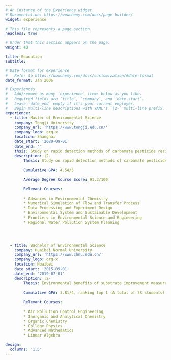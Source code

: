```yaml
---
# An instance of the Experience widget.
# Documentation: https://wowchemy.com/docs/page-builder/
widget: experience

# This file represents a page section.
headless: true

# Order that this section appears on the page.
weight: 40

title: Education
subtitle:

# Date format for experience
#   Refer to https://wowchemy.com/docs/customization/#date-format
date_format: Jan 2006

# Experiences.
#   Add/remove as many `experience` items below as you like.
#   Required fields are `title`, `company`, and `date_start`.
#   Leave `date_end` empty if it's your current employer.
#   Begin multi-line descriptions with YAML's `|2-` multi-line prefix.
experience:
  - title: Master of Environmental Science
    company: Tongji University 
    company_url: 'https://www.tongji.edu.cn/'
    company_logo: org-x
    location: Shanghai
    date_start: '2020-09-01'
    date_end: ''
    thsis: Study on rapid detection methods of carbamate pesticide residues in environmental water
    description: |2-
        Thesis: Study on rapid detection methods of carbamate pesticide residues in environmental water
        
        Cumulative GPA: 4.54/5
        
        Average Degree Course Score: 91.2/100
        
        Relevant Courses:
        
        * Advances in Environmental Chemistry
        * Numerical Simulation of Flow and Transfer Process
        * Data Processing and Experiment Design
        * Environmental System and Sustainable Development
        * Frontiers in Environmental Science and Engineering
        * Regional Water Pollution System Planning
       



  - title: Bachelor of Environmental Science
    company: Huaibei Normal University
    company_url: 'https://www.chnu.edu.cn/'
    company_logo: org-x
    location: Huaibei
    date_start: '2015-09-01'
    date_end: '2019-07-01'
    description: |2-
        Thesis: Environmental benefits of substrate improvement measures on hard substrate
       
        Cumulative GPA: 3.81/4, ranking top 1 (A total of 78 students)
        
        Relevant Courses:
        
        * Air Pollution Control Engineering
        * Inorganic and Analytical Chemistry
        * Organic Chemistry
        * College Physics
        * Advanced Mathematics
        * Linear Algebra

design:
  columns: '1.5'
---
```

